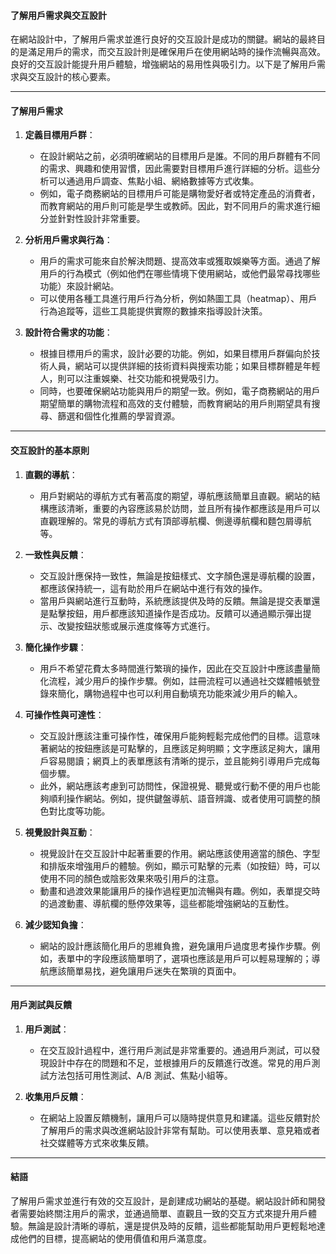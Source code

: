 #### 了解用戶需求與交互設計

在網站設計中，了解用戶需求並進行良好的交互設計是成功的關鍵。網站的最終目的是滿足用戶的需求，而交互設計則是確保用戶在使用網站時的操作流暢與高效。良好的交互設計能提升用戶體驗，增強網站的易用性與吸引力。以下是了解用戶需求與交互設計的核心要素。

---

#### 了解用戶需求

1. **定義目標用戶群**：
   - 在設計網站之前，必須明確網站的目標用戶是誰。不同的用戶群體有不同的需求、興趣和使用習慣，因此需要對目標用戶進行詳細的分析。這些分析可以通過用戶調查、焦點小組、網絡數據等方式收集。
   - 例如，電子商務網站的目標用戶可能是購物愛好者或特定產品的消費者，而教育網站的用戶則可能是學生或教師。因此，對不同用戶的需求進行細分並針對性設計非常重要。

2. **分析用戶需求與行為**：
   - 用戶的需求可能來自於解決問題、提高效率或獲取娛樂等方面。通過了解用戶的行為模式（例如他們在哪些情境下使用網站，或他們最常尋找哪些功能）來設計網站。
   - 可以使用各種工具進行用戶行為分析，例如熱圖工具（heatmap）、用戶行為追蹤等，這些工具能提供實際的數據來指導設計決策。

3. **設計符合需求的功能**：
   - 根據目標用戶的需求，設計必要的功能。例如，如果目標用戶群偏向於技術人員，網站可以提供詳細的技術資料與搜索功能；如果目標群體是年輕人，則可以注重娛樂、社交功能和視覺吸引力。
   - 同時，也要確保網站功能與用戶的期望一致。例如，電子商務網站的用戶期望簡單的購物流程和高效的支付體驗，而教育網站的用戶則期望具有搜尋、篩選和個性化推薦的學習資源。

---

#### 交互設計的基本原則

1. **直觀的導航**：
   - 用戶對網站的導航方式有著高度的期望，導航應該簡單且直觀。網站的結構應該清晰，重要的內容應該易於訪問，並且所有操作都應該是用戶可以直觀理解的。常見的導航方式有頂部導航欄、側邊導航欄和麵包屑導航等。

2. **一致性與反饋**：
   - 交互設計應保持一致性，無論是按鈕樣式、文字顏色還是導航欄的設置，都應該保持統一，這有助於用戶在網站中進行有效的操作。
   - 當用戶與網站進行互動時，系統應該提供及時的反饋。無論是提交表單還是點擊按鈕，用戶都應該知道操作是否成功。反饋可以通過顯示彈出提示、改變按鈕狀態或展示進度條等方式進行。

3. **簡化操作步驟**：
   - 用戶不希望花費太多時間進行繁瑣的操作，因此在交互設計中應該盡量簡化流程，減少用戶的操作步驟。例如，註冊流程可以通過社交媒體帳號登錄來簡化，購物過程中也可以利用自動填充功能來減少用戶的輸入。

4. **可操作性與可達性**：
   - 交互設計應該注重可操作性，確保用戶能夠輕鬆完成他們的目標。這意味著網站的按鈕應該是可點擊的，且應該足夠明顯；文字應該足夠大，讓用戶容易閱讀；網頁上的表單應該有清晰的提示，並且能夠引導用戶完成每個步驟。
   - 此外，網站應該考慮到可訪問性，保證視覺、聽覺或行動不便的用戶也能夠順利操作網站。例如，提供鍵盤導航、語音辨識、或者使用可調整的顏色對比度等功能。

5. **視覺設計與互動**：
   - 視覺設計在交互設計中起著重要的作用。網站應該使用適當的顏色、字型和排版來增強用戶的體驗。例如，顯示可點擊的元素（如按鈕）時，可以使用不同的顏色或陰影效果來吸引用戶的注意。
   - 動畫和過渡效果能讓用戶的操作過程更加流暢與有趣。例如，表單提交時的過渡動畫、導航欄的懸停效果等，這些都能增強網站的互動性。

6. **減少認知負擔**：
   - 網站的設計應該簡化用戶的思維負擔，避免讓用戶過度思考操作步驟。例如，表單中的字段應該簡單明了，選項也應該是用戶可以輕易理解的；導航應該簡單易找，避免讓用戶迷失在繁瑣的頁面中。

---

#### 用戶測試與反饋

1. **用戶測試**：
   - 在交互設計過程中，進行用戶測試是非常重要的。通過用戶測試，可以發現設計中存在的問題和不足，並根據用戶的反饋進行改進。常見的用戶測試方法包括可用性測試、A/B 測試、焦點小組等。
   
2. **收集用戶反饋**：
   - 在網站上設置反饋機制，讓用戶可以隨時提供意見和建議。這些反饋對於了解用戶的需求與改進網站設計非常有幫助。可以使用表單、意見箱或者社交媒體等方式來收集反饋。

---

#### 結語

了解用戶需求並進行有效的交互設計，是創建成功網站的基礎。網站設計師和開發者需要始終關注用戶的需求，並通過簡單、直觀且一致的交互方式來提升用戶體驗。無論是設計清晰的導航，還是提供及時的反饋，這些都能幫助用戶更輕鬆地達成他們的目標，提高網站的使用價值和用戶滿意度。